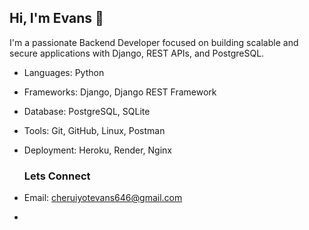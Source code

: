 ## Hi, I'm Evans 👋
I'm a passionate Backend Developer focused on building scalable and secure applications with Django, REST APIs, and PostgreSQL. 

- Languages: Python
- Frameworks: Django, Django REST Framework
- Database: PostgreSQL, SQLite
- Tools: Git, GitHub, Linux, Postman
- Deployment: Heroku, Render, Nginx

  ### Lets Connect
- Email: cheruiyotevans646@gmail.com
- 




<!--
**Ab494/Ab494** is a ✨ _special_ ✨ repository because its `README.md` (this file) appears on your GitHub profile.

Here are some ideas to get you started:

- 🔭 I’m currently working on ...
- 🌱 I’m currently learning ...
- 👯 I’m looking to collaborate on ...
- 🤔 I’m looking for help with ...
- 💬 Ask me about ...
- 📫 How to reach me: ...
- 😄 Pronouns: ...
- ⚡ Fun fact: ...
-->

